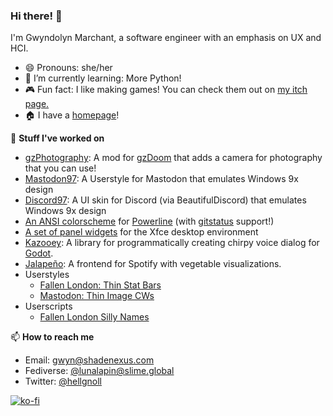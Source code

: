 ### Hi there! 👋
I'm Gwyndolyn Marchant, a software engineer with an emphasis on UX and HCI.
- 😄 Pronouns: she/her
- 🌱 I’m currently learning: More Python!
- 🎮 Fun fact: I like making games! You can check them out on [my itch page.](https://luna-lapin.itch.io)
- 🏠 I have a [homepage](https://shadenexus.com)!

🔭 **Stuff I've worked on**
- [gzPhotography](https://github.com/GwyndolynMarchant/gzPhotography): A mod for [gzDoom](https://zdoom.org/) that adds a camera for photography that you can use!
- [Mastodon97](https://github.com/GwyndolynMarchant/Mastodon97): A Userstyle for Mastodon that emulates Windows 9x design
- [Discord97](https://github.com/GwyndolynMarchant/Discord97): A UI skin for Discord (via BeautifulDiscord) that emulates Windows 9x design
- [An ANSI colorscheme](https://github.com/GwyndolynMarchant/powerline-colorscheme-ansi) for [Powerline](https://github.com/powerline/powerline) (with [gitstatus](https://github.com/jaspernbrouwer/powerline-gitstatus) support!)
- [A set of panel widgets](https://github.com/GwyndolynMarchant/Xfce4-General-Monitor-Widgets) for the Xfce desktop environment
- [Kazooey](https://github.com/GwyndolynMarchant/Kazooey): A library for programmatically creating chirpy voice dialog for [Godot](https://godotengine.org/).
- [Jalapeño](https://github.com/mshankar58/jalapeno-radio): A frontend for Spotify with vegetable visualizations.
- Userstyles
  - [Fallen London: Thin Stat Bars](https://gist.github.com/GwyndolynMarchant/a88316d1e8afcc811391619ed85a3b88)
  - [Mastodon: Thin Image CWs](https://gist.github.com/GwyndolynMarchant/feeb96da3effd053f73168c799802c43)
- Userscripts
  - [Fallen London Silly Names](https://github.com/GwyndolynMarchant/Fallen-London-Silly-Names)

📫 **How to reach me**
- Email: gwyn@shadenexus.com
- Fediverse: [@lunalapin@slime.global](https://slime.global/@lunalapin)
- Twitter: [@hellgnoll](https://twitter.com/hellgnoll)

[![ko-fi](https://ko-fi.com/img/githubbutton_sm.svg)](https://ko-fi.com/P5P2YLNE)
